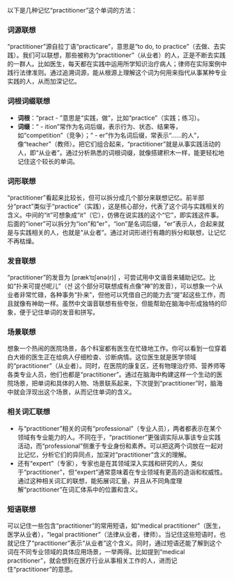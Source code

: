 以下是几种记忆“practitioner”这个单词的方法：

### 词源联想
“practitioner”源自拉丁语“practicare”，意思是“to do, to practice”（去做、去实践）。我们可以联想，那些被称为“practitioner”（从业者）的人，正是不断去实践的一群人。比如医生，每天都在实践中运用所学知识治疗病人；律师在实际案例中践行法律准则。通过追溯词源，能从根源上理解这个词为何用来指代从事某种专业实践的人，从而加深记忆。

### 词根词缀联想
 - **词根**：“pract - ”意思是“实践，做”，比如“practice”（实践；练习）。
 - **词缀**：“ - ition”常作为名词后缀，表示行为、状态、结果等，如“competition”（竞争）；“ - er”作为名词后缀，常表示“……的人”，像“teacher”（教师）。把它们组合起来，“practitioner”就是从事实践活动的人，即“从业者”。通过分析熟悉的词根词缀，就像搭建积木一样，能更轻松地记住这个较长的单词。

### 词形联想
“practitioner”看起来比较长，但可以拆分成几个部分来联想记忆。前半部分“pract”类似于“practice”（实践），这是核心部分，代表了这个词与实践相关的含义。中间的“it”可想象成“it”（它），仿佛在说实践的这个“它”，即实践这件事。后面的“ioner”可以拆分为“ion”和“er”，“ion”是名词后缀，“er”表示人，合起来就是与实践相关的人，也就是“从业者”。通过对词形进行有趣的拆分和联想，让记忆不再枯燥。

### 发音联想
“practitioner”的发音为 [prækˈtɪʃənə(r)] ，可尝试用中文谐音来辅助记忆。比如“扑来可提션呢儿”（션 这个部分可联想成有点像“神”的发音），可以想象一个从业者非常忙碌，各种事务“扑来”，但他可以凭借自己的能力去“提”起这些工作，而且就像有神助一样。虽然中文谐音联想有些夸张，但能帮助在脑海中形成独特的印象，便于记住单词的发音和拼写。

### 场景联想
想象一个热闹的医院场景，各个科室都有医生在忙碌地工作。你可以看到一位穿着白大褂的医生正在给病人仔细检查、诊断病情。这位医生就是医学领域的“practitioner”（从业者）。同时，在医院的康复区，还有物理治疗师、营养师等各类专业人员，他们也都是“practitioner”。通过在脑海中构建这样一个生动的医院场景，把单词和具体的人物、场景联系起来，下次提到“practitioner”时，脑海中就会浮现出这个场景，从而记住单词的含义。

### 相关词汇联想
 - 与“practitioner”相关的词有“professional”（专业人员），两者都表示在某个领域有专业能力的人。不同在于，“practitioner”更强调实际从事该专业实践活动，而“professional”侧重于专业身份和素养。可以把这两个词放在一起对比记忆，分析它们的异同点，加深对“practitioner”含义的理解。
 - 还有“expert”（专家），专家也是在其领域深入实践和研究的人，类似于“practitioner”，但“expert”通常意味着在专业领域有更高的造诣和权威性。通过这种相关词汇的联想，能拓展词汇量，并且从不同角度理解“practitioner”在词汇体系中的位置和含义。

### 短语联想
可以记住一些包含“practitioner”的常用短语，如“medical practitioner”（医生，医学从业者），“legal practitioner”（法律从业者，律师）。当记住这些短语时，也就记住了“practitioner”表示“从业者”这个含义。同时，通过短语还能了解到这个词在不同专业领域的具体应用场景，一举两得。比如提到“medical practitioner”，就会想到在医疗行业从事相关工作的人，进而记住“practitioner”的意思。 